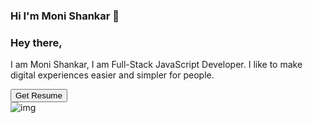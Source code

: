 ### Hi I'm Moni Shankar 👋

<!--
**Moni05/Moni05** is a ✨ _special_ ✨ repository because its `README.md` (this file) appears on your GitHub profile.

- 🔭 I’m currently working on ...
- 🌱 I’m currently learning ...
- 👯 I’m looking to collaborate on ...
- 🤔 I’m looking for help with ...
- 💬 Ask me about ...
- 📫 How to reach me: ...
- 😄 Pronouns: ...
- ⚡ Fun fact: ...
-->
<div class="introduction-wrapper"><div class="container"><div class="row"><div class="col-md-6"><div class="intro"><h3 class="salutation">Hey there,</h3><p class="intro-text">I am <span class="name">Moni Shankar</span>, I am Full-Stack JavaScript Developer. I like to make digital experiences easier and simpler for people.</p><div class="social-media-wrapper"><div class="social-icon"><a href="https://www.linkedin.com/in/moni-shankar-r-s/" target="_blank" class="field-social-media-wrap linkedin"><span class="fa fa-linkedin"></span></a></div><div class="social-icon"><a href="https://github.com/Moni05" target="_blank" class="field-social-media-wrap github"><span class="fa fa-github"></span></a></div><div class="social-icon"><a href="mailto:rs.monishankar96@gmail.com" target="_blank" class="field-social-media-wrap envelope"><span class="fa fa-envelope"></span></a></div></div><a href="https://drive.google.com/file/d/1Zcy6LReYb4qxCWhFE5hWFYPXq5kYYFSQ/view?usp=sharing" target="_blank"><button class="btn highlighted-btn">Get Resume</button></a></div></div><div class="col-md-6"><img src="https://firebasestorage.googleapis.com/v0/b/mern-project-images.appspot.com/o/freecodeformat.svg?alt=media&amp;token=974b2be1-eac8-45ff-894c-4bec2a0970a3" class="home-banner" alt="img"></div></div></div></div></div>
